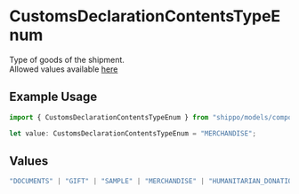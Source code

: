 # CustomsDeclarationContentsTypeEnum

Type of goods of the shipment.  
Allowed values available <a href="#tag/Customs-Declaration-Contents-Type">here</a>

## Example Usage

```typescript
import { CustomsDeclarationContentsTypeEnum } from "shippo/models/components";

let value: CustomsDeclarationContentsTypeEnum = "MERCHANDISE";
```

## Values

```typescript
"DOCUMENTS" | "GIFT" | "SAMPLE" | "MERCHANDISE" | "HUMANITARIAN_DONATION" | "RETURN_MERCHANDISE" | "OTHER"
```